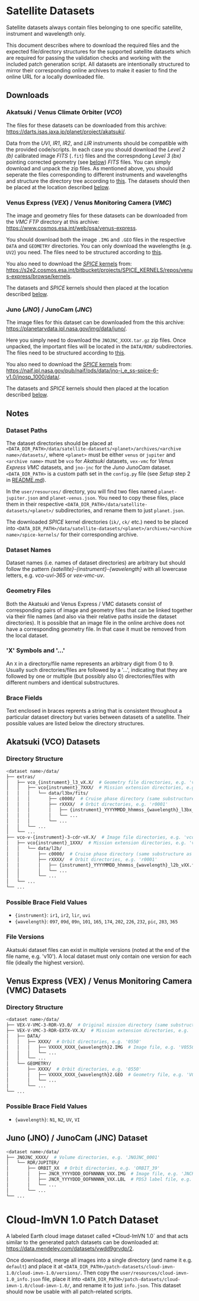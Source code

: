 Satellite Datasets
==================

Satellite datasets always contain files belonging to one specific satellite, instrument
and wavelength only.

This document describes where to download the required files and the
expected file/directory structures for the supported satellite datasets which are
required for passing the validation checks and working with the included patch
generation script. All datasets are intentionally structured to mirror their
corresponding online archives to make it easier to find the online URL for a locally
downloaded file.

Downloads
---------
### Akatsuki / Venus Climate Orbiter (*VCO*)
The files for these datasets can be downloaded from this archive:
https://darts.isas.jaxa.jp/planet/project/akatsuki/.

Data from the *UVI*, *IR1*, *IR2*, and *LIR* instruments should be compatible with the
provided code/scripts. In each case you should download the *Level 2 (b)* calibrated
image *FITS* (`.fit`) files and the correspndong *Level 3 (bx)* pointing corrected
geometry (see [below](#geometry-files)) *FITS* files. You can simply download and unpack
the zip files. As mentioned above, you should seperate the files corresponding to
different instruments and wavelengths and structure the directory tree according to
[this](#akatsuki-vco-datasets). The datasets should then be placed at the location
described [below](#dataset-paths).

### Venus Express (*VEX*) / Venus Monitoring Camera (*VMC*)
The image and geometry files for these datasets can be downloaded from the *VMC FTP*
directory at this archive: https://www.cosmos.esa.int/web/psa/venus-express.

You should download both the image `.IMG` and `.GEO` files in the respective `DATA` and
`GEOMETRY` directories. You can only download the wavelengths (e.g. `UV2`) you need.
The files need to be structured according to
[this](#venus-express-vex--venus-monitoring-camera-vmc-datasets).

You also need to download the
[*SPICE* kernels](https://naif.jpl.nasa.gov/naif/data.html) from:
https://s2e2.cosmos.esa.int/bitbucket/projects/SPICE_KERNELS/repos/venus-express/browse/kernels.

The datasets and *SPICE* kernels should then placed at the location described
[below](#dataset-paths).

### Juno (*JNO*) / JunoCam (*JNC*) 
The image files for this dataset can be downloaded from the this archive:
https://planetarydata.jpl.nasa.gov/img/data/juno/.

Here you simply need to download the `JNOJNC_XXXX.tar.gz` zip files. Once unpacked,
the important files will be located in the `DATA/RDR/` subdirectories. The files need to
be structured according to [this](#juno-jnc--junocam-jnc-datasets).

You also need to download the
[*SPICE* kernels](https://naif.jpl.nasa.gov/naif/data.html) from:
https://naif.jpl.nasa.gov/pub/naif/pds/data/jno-j_e_ss-spice-6-v1.0/jnosp_1000/data/.

The datasets and *SPICE* kernels should then placed at the location described
[below](#dataset-paths).

Notes
-----
### Dataset Paths
The dataset directories should be placed at
`<DATA_DIR_PATH>/data/satellite-datasets/<planet>/archives/<archive name>/datasets/`,
where `<planet>` must be either `venus` or `jupiter` and `<archive name>` must be
`vco` for *Akatsuki* datasets, `vex-vmc` for *Venus Express VMC* datasets, and `jno-jnc`
for the *Juno JunoCam* dataset. `<DATA_DIR_PATH>` is a custom path set in the
`config.py` file (see *Setup* step 2 in [README.md](../README.md#setup)).

In the `user/resources/` directory, you will find two files named `planet-jupiter.json`
and `planet-venus.json`. You need to copy these files, place them in their respective
`<DATA_DIR_PATH>/data/satellite-datasets/<planet>/` subdirectories, and rename them to
just `planet.json`.

The downloaded *SPICE* kernel directories (`ik/`, `ck/` etc.) need to be placed into
`<DATA_DIR_PATH>/data/satellite-datasets/<planet>/archives/<archive name>/spice-kernels/`
for their corresponding archive.

### Dataset Names
Dataset names (i.e. names of dataset directories) are arbitrary but should follow the
pattern *{satellite}-{instrument}-{wavelength}* with all lowercase letters, e.g.
*vco-uvi-365* or *vex-vmc-uv*.

### Geometry Files
Both the Akatsuki and Venus Express / VMC datasets consist of corresponding pairs of
image and geometry files that can be linked together via their file names (and also via
their relative paths inside the dataset directories). It is possible that an image file
in the online archive does not have a corresponding geometry file. In that case it must
be removed from the local dataset.

### 'X' Symbols and '...'
An `X` in a directory/file name represents an arbitrary digit from 0 to 9. Usually
such directories/files are followed by a '...', indicating that they are followed by
one or multiple (but possibly also 0) directories/files with different numbers and
identical substructures.

### Brace Fields
Text enclosed in braces reprents a string that is consistent throughout a particular
dataset directory but varies between datasets of a satellite. Their possible values are
listed below the directory structures.

Akatsuki (VCO) Datasets
-----------------------
### Directory Structure
```sh
<dataset name>/data/
├── extras/
│   ├── vco_{instrument}_l3_vX.X/  # Geometry file directories, e.g. 'vco_uvi_l3_v1.0'
│   │   ├── vco{instrument}_7XXX/  # Mission extension directories, e.g. 'vcouvi_7001'
│   │   │   └── data/l3bx/fits/
│   │   │       ├── c0000/  # Cruise phase directory (same substructure as orbit directories)
│   │   │       ├── rXXXX/  # Orbit directories, e.g. 'r0001'
│   │   │       │   ├── {instrument}_YYYYMMDD_hhmmss_{wavelength}_l3bx_vXX.fit  # Geometry files, e.g. 'uvi_20151207_172945_365_l3bx_v10.fit'
│   │   │       │   └── ...
│   │   │       └── ...
│   │   └── ...
│   └── ...
├── vco-v-{instrument}-3-cdr-vX.X/  # Image file directories, e.g. 'vco-v-uvi-3-cdr-v1.0'
│   ├── vco{instrument}_1XXX/  # Mission extension directories, e.g. 'vcouvi_1001'
│   │   └── data/l2b/
│   │       ├── c0000/  # Cruise phase directory (same substructure as orbit directories)
│   │       ├── rXXXX/  # Orbit directories, e.g. 'r0001'
│   │       │   ├── {instrument}_YYYYMMDD_hhmmss_{wavelength}_l2b_vXX.fit  # Image files, e.g. 'uvi_20151207_172945_365_l2b_v10.fit'
│   │       │   └── ...
│   │       └── ...
│   └── ...
└── ...
```

### Possible Brace Field Values
- `{instrument}`: `ir1`, `ir2`, `lir`, `uvi`
- `{wavelength}`: `097`, `09d`, `09n`, `101`, `165`, `174`, `202`, `226`, `232`, `pic`, `283`, `365`

### File Versions
Akatsuki dataset files can exist in multiple versions (noted at the end of the file
name, e.g. 'v10'). A local dataset must only contain one version for each file (ideally
the highest version).

Venus Express (VEX) / Venus Monitoring Camera (VMC) Datasets
------------------------------------------------------------
### Directory Structure
```sh
<dataset name>/data/
├── VEX-V-VMC-3-RDR-V3.0/  # Original mission directory (same substructure as mission extension directories)
├── VEX-V-VMC-3-RDR-EXTX-VX.X/  # Mission extension directories, e.g. 'VEX-V-VMC-3-RDR-EXT1-V3.0'
│   ├── DATA/
│   │   ├── XXXX/  # Orbit directories, e.g. '0550'
│   │   │   ├── VXXXX_XXXX_{wavelength}2.IMG  # Image file, e.g. 'V0550_0001_UV2.IMG'
│   │   │   └── ...
│   │   └── ...
│   └── GEOMETRY/
│       ├── XXXX/  # Orbit directories, e.g. '0550'
│       │   ├── VXXXX_XXXX_{wavelength}2.GEO  # Geometry file, e.g. 'V0550_0001_UV2.GEO'
│       │   └── ...
│       └── ...
└── ...
```

### Possible Brace Field Values
- `{wavelength}`: `N1`, `N2`, `UV`, `VI`


Juno (JNO) / JunoCam (JNC) Dataset
----------------------------------
```sh
<dataset name>/data/
├── JNOJNC_XXXX/  # Volume directories, e.g. 'JNOJNC_0001'
│   └── RDR/JUPITER/
│       ├── ORBIT_XX  # Orbit directories, e.g. 'ORBIT_39'
│       │   ├── JNCR_YYYYDDD_OOFNNNNN_VXX.IMG  # Image file, e.g. 'JNCR_2016129_00C00158_V01.IMG'
│       │   ├── JNCR_YYYYDDD_OOFNNNNN_VXX.LBL  # PDS3 label file, e.g. 'JNCR_2016129_00C00158_V01.LBL'
│       │   └── ...
│       └── ...
└── ...
```


Cloud-ImVN 1.0 Patch Dataset
============================
A labeled Earth cloud image dataset called *Cloud-ImVN 1.0` and that acts similar to the
generated patch datasets can be downloaded at: https://data.mendeley.com/datasets/vwdd9grvdp/2.

Once downloaded, merge all images into a single directory (and name it e.g. `default`)
and place it at `<DATA_DIR_PATH>/patch-datasets/cloud-imvn-1.0/cloud-imvn-1.0/versions/`.
Then copy the `user/resources/cloud-imvn-1.0_info.json` file, place it into
`<DATA_DIR_PATH>/patch-datasets/cloud-imvn-1.0/cloud-imvn-1.0/`, and rename it to just
`info.json`. This dataset should now be usable with all patch-related scripts.